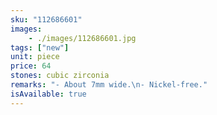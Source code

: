 ```yaml
---
sku: "112686601"
images:
    - ./images/112686601.jpg
tags: ["new"]
unit: piece
price: 64
stones: cubic zirconia
remarks: "- About 7mm wide.\n- Nickel-free."
isAvailable: true
---
```

